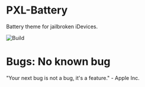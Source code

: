 # PXL-Battery 
 Battery theme for jailbroken iDevices.
 
![Build](https://github.com/turannul/pxl-development/actions/workflows/Build.yml/badge.svg)
# Bugs: No known bug
"Your next bug is not a bug, it's a feature." - Apple Inc.
